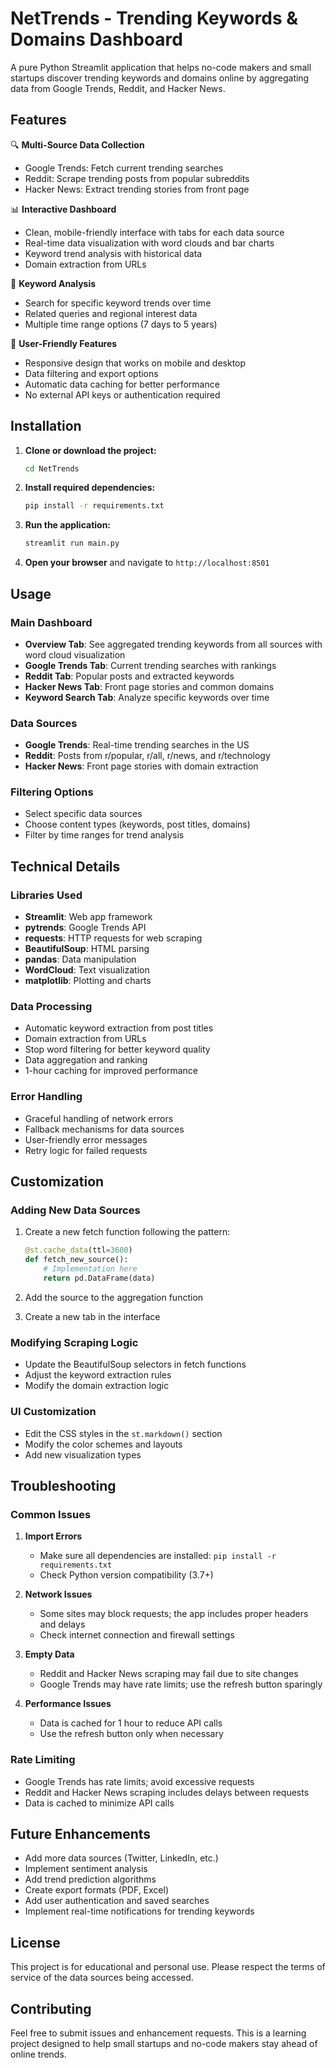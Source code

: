 # NetTrends - Trending Keywords & Domains Dashboard

A pure Python Streamlit application that helps no-code makers and small startups discover trending keywords and domains online by aggregating data from Google Trends, Reddit, and Hacker News.

## Features

🔍 **Multi-Source Data Collection**
- Google Trends: Fetch current trending searches
- Reddit: Scrape trending posts from popular subreddits
- Hacker News: Extract trending stories from front page

📊 **Interactive Dashboard**
- Clean, mobile-friendly interface with tabs for each data source
- Real-time data visualization with word clouds and bar charts
- Keyword trend analysis with historical data
- Domain extraction from URLs

🎯 **Keyword Analysis**
- Search for specific keyword trends over time
- Related queries and regional interest data
- Multiple time range options (7 days to 5 years)

📱 **User-Friendly Features**
- Responsive design that works on mobile and desktop
- Data filtering and export options
- Automatic data caching for better performance
- No external API keys or authentication required

## Installation

1. **Clone or download the project:**
   ```bash
   cd NetTrends
   ```

2. **Install required dependencies:**
   ```bash
   pip install -r requirements.txt
   ```

3. **Run the application:**
   ```bash
   streamlit run main.py
   ```

4. **Open your browser** and navigate to `http://localhost:8501`

## Usage

### Main Dashboard
- **Overview Tab**: See aggregated trending keywords from all sources with word cloud visualization
- **Google Trends Tab**: Current trending searches with rankings
- **Reddit Tab**: Popular posts and extracted keywords
- **Hacker News Tab**: Front page stories and common domains
- **Keyword Search Tab**: Analyze specific keywords over time

### Data Sources
- **Google Trends**: Real-time trending searches in the US
- **Reddit**: Posts from r/popular, r/all, r/news, and r/technology
- **Hacker News**: Front page stories with domain extraction

### Filtering Options
- Select specific data sources
- Choose content types (keywords, post titles, domains)
- Filter by time ranges for trend analysis

## Technical Details

### Libraries Used
- **Streamlit**: Web app framework
- **pytrends**: Google Trends API
- **requests**: HTTP requests for web scraping
- **BeautifulSoup**: HTML parsing
- **pandas**: Data manipulation
- **WordCloud**: Text visualization
- **matplotlib**: Plotting and charts

### Data Processing
- Automatic keyword extraction from post titles
- Domain extraction from URLs
- Stop word filtering for better keyword quality
- Data aggregation and ranking
- 1-hour caching for improved performance

### Error Handling
- Graceful handling of network errors
- Fallback mechanisms for data sources
- User-friendly error messages
- Retry logic for failed requests

## Customization

### Adding New Data Sources
1. Create a new fetch function following the pattern:
   ```python
   @st.cache_data(ttl=3600)
   def fetch_new_source():
       # Implementation here
       return pd.DataFrame(data)
   ```

2. Add the source to the aggregation function
3. Create a new tab in the interface

### Modifying Scraping Logic
- Update the BeautifulSoup selectors in fetch functions
- Adjust the keyword extraction rules
- Modify the domain extraction logic

### UI Customization
- Edit the CSS styles in the `st.markdown()` section
- Modify the color schemes and layouts
- Add new visualization types

## Troubleshooting

### Common Issues

1. **Import Errors**
   - Make sure all dependencies are installed: `pip install -r requirements.txt`
   - Check Python version compatibility (3.7+)

2. **Network Issues**
   - Some sites may block requests; the app includes proper headers and delays
   - Check internet connection and firewall settings

3. **Empty Data**
   - Reddit and Hacker News scraping may fail due to site changes
   - Google Trends may have rate limits; use the refresh button sparingly

4. **Performance Issues**
   - Data is cached for 1 hour to reduce API calls
   - Use the refresh button only when necessary

### Rate Limiting
- Google Trends has rate limits; avoid excessive requests
- Reddit and Hacker News scraping includes delays between requests
- Data is cached to minimize API calls

## Future Enhancements

- Add more data sources (Twitter, LinkedIn, etc.)
- Implement sentiment analysis
- Add trend prediction algorithms
- Create export formats (PDF, Excel)
- Add user authentication and saved searches
- Implement real-time notifications for trending keywords

## License

This project is for educational and personal use. Please respect the terms of service of the data sources being accessed.

## Contributing

Feel free to submit issues and enhancement requests. This is a learning project designed to help small startups and no-code makers stay ahead of online trends.
